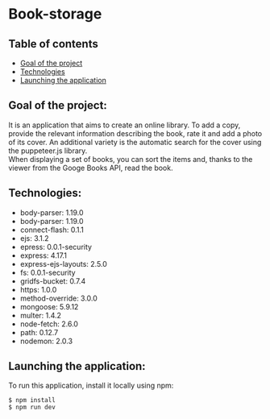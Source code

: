 # Book-storage
## Table of contents
* [Goal of the project](#goal-of-the-project)
* [Technologies](#technologies)
* [Launching the application](#launching-the-application)
## Goal of the project:
It is an application that aims to create an online library. To add a copy, provide the relevant information describing the book, rate it and add a photo of its cover. An additional variety is the automatic search for the cover using the puppeteer.js library.<br>When displaying a set of books, you can sort the items and, thanks to the viewer from the Googe Books API, read the book.
## Technologies:
* body-parser: 1.19.0<br>
* body-parser: 1.19.0<br>
* connect-flash: 0.1.1<br>
* ejs: 3.1.2<br>
* epress: 0.0.1-security<br>
* express: 4.17.1<br>
* express-ejs-layouts: 2.5.0<br>
* fs: 0.0.1-security<br>
* gridfs-bucket: 0.7.4<br>
* https: 1.0.0<br>
* method-override: 3.0.0<br>
* mongoose: 5.9.12<br>
* multer: 1.4.2<br>
* node-fetch: 2.6.0<br>
* path: 0.12.7<br>
* nodemon: 2.0.3<br>
## Launching the application:
To run this application, install it locally using npm:<br>
```
$ npm install
$ npm run dev
```

